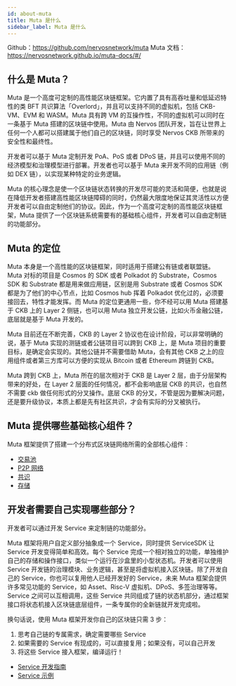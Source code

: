 ```yaml
---
id: about-muta
title: Muta 是什么
sidebar_label: Muta 是什么
---
```


Github：https://github.com/nervosnetwork/muta
Muta 文档：https://nervosnetwork.github.io/muta-docs/#/

## 什么是 Muta？

Muta 是一个高度可定制的高性能区块链框架。它内置了具有高吞吐量和低延迟特性的类 BFT 共识算法「Overlord」，并且可以支持不同的虚拟机，包括 CKB-VM、EVM 和 WASM。Muta 具有跨 VM 的互操作性，不同的虚拟机可以同时在一条基于 Muta 搭建的区块链中使用。Muta 由 Nervos 团队开发，旨在让世界上任何一个人都可以搭建属于他们自己的区块链，同时享受 Nervos CKB 所带来的安全性和最终性。

开发者可以基于 Muta 定制开发 PoA、PoS 或者 DPoS 链，并且可以使用不同的经济模型和治理模型进行部署。开发者也可以基于 Muta 来开发不同的应用链（例如 DEX 链），以实现某种特定的业务逻辑。

Muta 的核心理念是使一个区块链状态转换的开发尽可能的灵活和简便，也就是说在降低开发者搭建高性能区块链障碍的同时，仍然最大限度地保证其灵活性以方便开发者可以自由定制他们的协议。因此，作为一个高度可定制的高性能区块链框架，Muta 提供了一个区块链系统需要有的基础核心组件，开发者可以自由定制链的功能部分。

## Muta 的定位

Muta 本身是一个高性能的区块链框架，同时适用于搭建公有链或者联盟链。Muta 对标的项目是 Cosmos 的 SDK 或者 Polkadot 的 Substrate，Cosmos SDK 和 Substrate 都是用来做应用链，区别是用 Substrate 或者 Cosmos SDK 都是为了他们的中心节点，比如 Cosmos hub 挥着 Polkadot 优化过的，必须要接回去，特性才能发挥。而 Muta 的定位更通用一些，你不经可以用 Muta 搭建基于 CKB 上的 Layer 2 侧链，也可以用 Muta 独立开发公链，比如火币金融公链，底层就是基于 Muta 开发的。

Muta 目前还在不断完善，CKB 的 Layer 2 协议也在设计阶段，可以非常明确的说，基于 Muta 实现的测链或者公链项目可以跨到 CKB 上，是 Muta 项目的重要目标，是确定会实现的。其他公链并不需要借助 Muta，会有其他 CKB 之上的应用组件或者第三方库可以方便的实现从 Bitcoin 或者 Ethereum 跨链到 CKB。

Muta 跨到 CKB 上，Muta 所在的层次相对于 CKB 是 Layer 2 层，由于分层架构带来的好处，在 Layer 2 层面的任何情况，都不会影响底层 CKB 的共识，也自然不需要 ckb 做任何形式的分叉操作。底层 CKB 的分叉，不管是因为要解决问题，还是要升级协议，本质上都是先有社区共识，才会有实际的分叉被执行。

## Muta 提供哪些基础核心组件？

Muta 框架提供了搭建一个分布式区块链网络所需的全部核心组件：

* [交易池](https://nervosnetwork.github.io/muta-docs/#/transaction_pool)
* [P2P 网络](https://nervosnetwork.github.io/muta-docs/#/network)
* [共识](https://nervosnetwork.github.io/muta-docs/#/overlord)
* [存储](https://nervosnetwork.github.io/muta-docs/#/storage)

## 开发者需要自己实现哪些部分？

开发者可以通过开发 Service 来定制链的功能部分。

Muta 框架将用户自定义部分抽象成一个 Service，同时提供 ServiceSDK 让 Service 开发变得简单和高效。每个 Service 完成一个相对独立的功能，单独维护自己的存储和操作接口，类似一个运行在沙盒里的小型状态机。开发者可以使用 Service 开发链的治理模块、业务逻辑，甚至是将虚拟机接入区块链。除了开发自己的 Service，你也可以复用他人已经开发好的 Service，未来 Muta 框架会提供许多常见功能的 Service，如 Asset、Risc-V 虚拟机、DPoS、多签治理等等。Service 之间可以互相调用，这些 Service 共同组成了链的状态机部分，通过框架接口将状态机接入区块链底层组件，一条专属你的全新链就开发完成啦。

换句话说，使用 Muta 框架开发你自己的区块链只需 3 步：

1. 思考自己链的专属需求，确定需要哪些 Service
2. 如果需要的 Service 有现成的，可以直接复用；如果没有，可以自己开发
3. 将这些 Service 接入框架，编译运行！

* [Service 开发指南](https://nervosnetwork.github.io/muta-docs/#/service_dev)
* [Service 示例](https://nervosnetwork.github.io/muta-docs/#/service_eg)